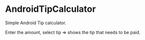 AndroidTipCalculator
====================

Simple Android Tip calculator.

Enter the amount, select tip => shows the tip that needs to be paid.
